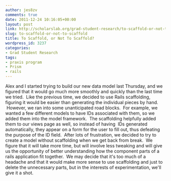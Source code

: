 ```yaml
---
author: jes8zv
comments: true
date: 2011-12-24 10:16:05+00:00
layout: post
link: http://scholarslab.org/grad-student-research/to-scaffold-or-not-to-scaffold/
slug: to-scaffold-or-not-to-scaffold
title: To Scaffold, or Not To Scaffold?
wordpress_id: 3237
categories:
- Grad Student Research
tags:
- praxis program
- Prism
- rails
---
```


Alex and I started trying to build our new data model last Thursday, and we figured that it would go much more smoothly and quickly than the last time we tried.  Like the previous time, we decided to use Rails scaffolding, figuring it would be easier than generating the individual pieces by hand.  However, we ran into some unanticipated road blocks.  For example, we wanted a few different models to have IDs associated with them, so we added them into the model framework.  The scaffolding helpfully added them to our views page as well, so instead of having  IDs generated automatically, they appear on a form for the user to fill out, thus defeating the purpose of the ID field.  After lots of frustration, we decided to try to create a model without scaffolding when we get back from break.  We figure that it will take more time, but will involve less tweaking and will give us the opportunity of better understanding how the component parts of a rails application fit together.  We may decide that it's too much of a headache and that it would make more sense to use scaffolding and just to delete the unnecessary parts, but in the interests of experimentation, we'll give it a shot.
